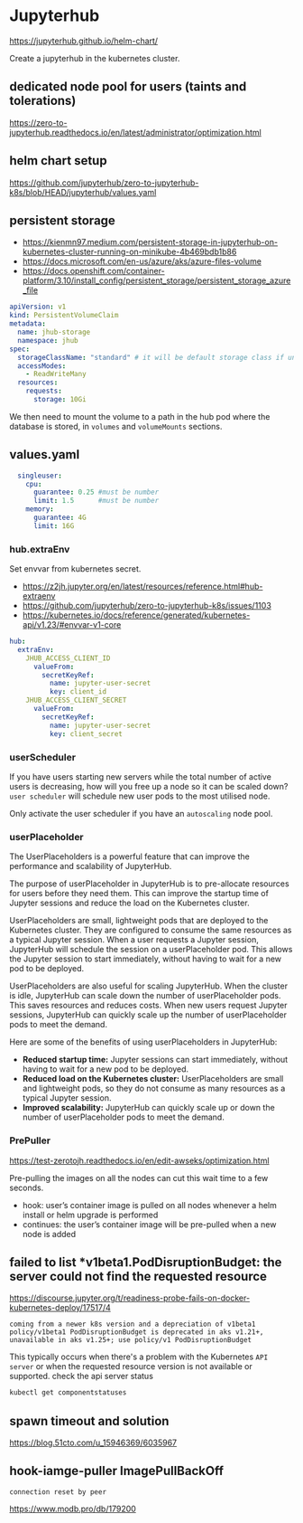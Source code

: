 # Jupyterhub

https://jupyterhub.github.io/helm-chart/

Create a jupyterhub in the kubernetes cluster.

## dedicated node pool for users (taints and tolerations)
https://zero-to-jupyterhub.readthedocs.io/en/latest/administrator/optimization.html

## helm chart setup
https://github.com/jupyterhub/zero-to-jupyterhub-k8s/blob/HEAD/jupyterhub/values.yaml

## persistent storage
- https://kienmn97.medium.com/persistent-storage-in-jupyterhub-on-kubernetes-cluster-running-on-minikube-4b469bdb1b86
- https://docs.microsoft.com/en-us/azure/aks/azure-files-volume
- https://docs.openshift.com/container-platform/3.10/install_config/persistent_storage/persistent_storage_azure_file
```yaml
apiVersion: v1
kind: PersistentVolumeClaim
metadata:
  name: jhub-storage
  namespace: jhub
spec:
  storageClassName: "standard" # it will be default storage class if unspecified.
  accessModes:
    - ReadWriteMany
  resources:
    requests:
      storage: 10Gi
```

We then need to mount the volume to a path in the hub pod where the database is stored, in `volumes` and `volumeMounts` sections.

## values.yaml
```yaml
  singleuser:
    cpu:
      guarantee: 0.25 #must be number
      limit: 1.5      #must be number
    memory:
      guarantee: 4G
      limit: 16G
```

### hub.extraEnv
Set envvar from kubernetes secret.
- https://z2jh.jupyter.org/en/latest/resources/reference.html#hub-extraenv
- https://github.com/jupyterhub/zero-to-jupyterhub-k8s/issues/1103
- https://kubernetes.io/docs/reference/generated/kubernetes-api/v1.23/#envvar-v1-core
```yaml
hub:
  extraEnv:
    JHUB_ACCESS_CLIENT_ID
      valueFrom:
        secretKeyRef:
          name: jupyter-user-secret
          key: client_id
    JHUB_ACCESS_CLIENT_SECRET
      valueFrom:
        secretKeyRef:
          name: jupyter-user-secret
          key: client_secret
```

### userScheduler 
If you have users starting new servers while the total number of active users is decreasing, how will you free up a node so it can be scaled down?
`user scheduler` will schedule new user pods to the most utilised node.

Only activate the user scheduler if you have an `autoscaling` node pool.

### userPlaceholder
The UserPlaceholders is a powerful feature that can improve the performance and scalability of JupyterHub.

The purpose of userPlaceholder in JupyterHub is to pre-allocate resources for users before they need them. This can improve the startup time of Jupyter sessions and reduce the load on the Kubernetes cluster.

UserPlaceholders are small, lightweight pods that are deployed to the Kubernetes cluster. They are configured to consume the same resources as a typical Jupyter session. When a user requests a Jupyter session, JupyterHub will schedule the session on a userPlaceholder pod. This allows the Jupyter session to start immediately, without having to wait for a new pod to be deployed.

UserPlaceholders are also useful for scaling JupyterHub. When the cluster is idle, JupyterHub can scale down the number of userPlaceholder pods. This saves resources and reduces costs. When new users request Jupyter sessions, JupyterHub can quickly scale up the number of userPlaceholder pods to meet the demand.

Here are some of the benefits of using userPlaceholders in JupyterHub:
- **Reduced startup time:** Jupyter sessions can start immediately, without having to wait for a new pod to be deployed.
- **Reduced load on the Kubernetes cluster:** UserPlaceholders are small and lightweight pods, so they do not consume as many resources as a typical Jupyter session.
- **Improved scalability:** JupyterHub can quickly scale up or down the number of userPlaceholder pods to meet the demand.

### PrePuller
https://test-zerotojh.readthedocs.io/en/edit-awseks/optimization.html

Pre-pulling the images on all the nodes can cut this wait time to a few seconds.
- hook: user’s container image is pulled on all nodes whenever a helm install or helm upgrade is performed
- continues: the user’s container image will be pre-pulled when a new node is added

## failed to list *v1beta1.PodDisruptionBudget: the server could not find the requested resource
https://discourse.jupyter.org/t/readiness-probe-fails-on-docker-kubernetes-deploy/17517/4
```
coming from a newer k8s version and a depreciation of v1beta1
policy/v1beta1 PodDisruptionBudget is deprecated in aks v1.21+, unavailable in aks v1.25+; use policy/v1 PodDisruptionBudget
```
This typically occurs when there's a problem with the Kubernetes `API server` or when the requested resource version is not available or supported.
check the api server status
```sh
kubectl get componentstatuses
```

## spawn timeout and solution
https://blog.51cto.com/u_15946369/6035967

## hook-iamge-puller ImagePullBackOff
```
connection reset by peer
```
https://www.modb.pro/db/179200


